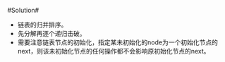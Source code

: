 #Solution#

*   链表的归并排序。
*   先分解再逐个递归击破。
*   需要注意链表节点的初始化，指定某未初始化的node为一个初始化节点的next，则该未初始化节点的任何操作都不会影响原初始化节点的next。